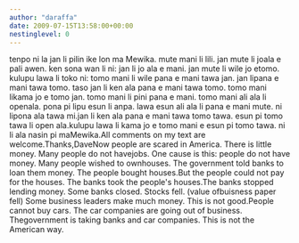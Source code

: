 ```yaml
---
author: "daraffa"
date: 2009-07-15T13:58:00+00:00
nestinglevel: 0
---
```

tenpo ni la jan li pilin ike lon ma Mewika. mute mani li lili. jan mute li joala e pali awen. ken sona wan li ni: jan li jo ala e mani. jan mute li wile jo etomo. kulupu lawa li toko ni: tomo mani li wile pana e mani tawa jan. jan lipana e mani tawa tomo. taso jan li ken ala pana e mani tawa tomo. tomo mani likama jo e tomo jan. tomo mani li pini pana e mani. tomo mani ali ala li openala. pona pi lipu esun li anpa. lawa esun ali ala li pana e mani mute. ni lipona ala tawa mi.jan li ken ala pana e mani tawa tomo tawa. esun pi tomo tawa li open ala.kulupu lawa li kama jo e tomo mani e esun pi tomo tawa. ni li ala nasin pi maMewika.All comments on my text are welcome.Thanks,DaveNow people are scared in America. There is little money. Many people do not havejobs. One cause is this: people do not have money. Many people wished to ownhouses. The government told banks to loan them money. The people bought houses.But the people could not pay for the houses. The banks took the people's houses.The banks stopped lending money. Some banks closed. Stocks fell. (value ofbuisness paper fell) Some business leaders make much money. This is not good.People cannot buy cars. The car companies are going out of business. Thegovernment is taking banks and car companies. This is not the American way.